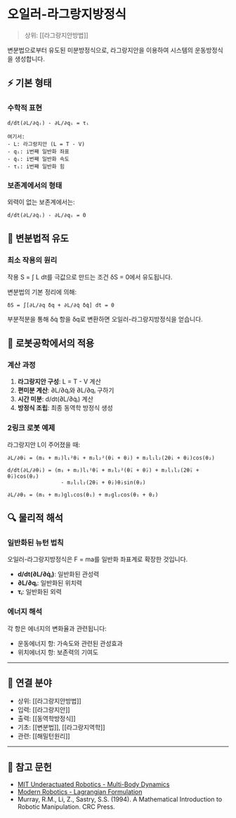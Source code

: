 # 오일러-라그랑지방정식

> 상위: [[라그랑지안방법]]

변분법으로부터 유도된 미분방정식으로, 라그랑지안을 이용하여 시스템의 운동방정식을 생성합니다.

## ⚡ 기본 형태

### 수학적 표현
```
d/dt(∂L/∂q̇ᵢ) - ∂L/∂qᵢ = τᵢ

여기서:
- L: 라그랑지안 (L = T - V)
- qᵢ: i번째 일반화 좌표
- q̇ᵢ: i번째 일반화 속도
- τᵢ: i번째 일반화 힘
```

### 보존계에서의 형태
외력이 없는 보존계에서는:
```
d/dt(∂L/∂q̇ᵢ) - ∂L/∂qᵢ = 0
```

## 🔬 변분법적 유도

### 최소 작용의 원리
작용 S = ∫ L dt를 극값으로 만드는 조건 δS = 0에서 유도됩니다.

변분법의 기본 정리에 의해:
```
δS = ∫[∂L/∂q δq + ∂L/∂q̇ δq̇] dt = 0
```

부분적분을 통해 δq̇ 항을 δq로 변환하면 오일러-라그랑지방정식을 얻습니다.

## 🤖 로봇공학에서의 적용

### 계산 과정
1. **라그랑지안 구성**: L = T - V 계산
2. **편미분 계산**: ∂L/∂q̇ᵢ와 ∂L/∂qᵢ 구하기
3. **시간 미분**: d/dt(∂L/∂q̇ᵢ) 계산
4. **방정식 조립**: 최종 동역학 방정식 생성

### 2링크 로봇 예제
라그랑지안 L이 주어졌을 때:

```
∂L/∂θ̇₁ = (m₁ + m₂)l₁²θ̇₁ + m₂l₂²(θ̇₁ + θ̇₂) + m₂l₁l₂(2θ̇₁ + θ̇₂)cos(θ₂)

d/dt(∂L/∂θ̇₁) = (m₁ + m₂)l₁²θ̈₁ + m₂l₂²(θ̈₁ + θ̈₂) + m₂l₁l₂(2θ̈₁ + θ̈₂)cos(θ₂)
                 - m₂l₁l₂(2θ̇₁ + θ̇₂)θ̇₂sin(θ₂)

∂L/∂θ₁ = (m₁ + m₂)gl₁cos(θ₁) + m₂gl₂cos(θ₁ + θ₂)
```

## 🔍 물리적 해석

### 일반화된 뉴턴 법칙
오일러-라그랑지방정식은 F = ma를 일반화 좌표계로 확장한 것입니다.

- **d/dt(∂L/∂q̇ᵢ)**: 일반화된 관성력
- **∂L/∂qᵢ**: 일반화된 위치력  
- **τᵢ**: 일반화된 외력

### 에너지 해석
각 항은 에너지의 변화율과 관련됩니다:
- 운동에너지 항: 가속도와 관련된 관성효과
- 위치에너지 항: 보존력의 기여도

---

## 🔗 연결 분야
- 상위: [[라그랑지안방법]]
- 입력: [[라그랑지안]]
- 출력: [[동역학방정식]]
- 기초: [[변분법]], [[라그랑지역학]]
- 관련: [[해밀턴원리]]

---

## 📖 참고 문헌
- [MIT Underactuated Robotics - Multi-Body Dynamics](https://underactuated.mit.edu/multibody.html)
- [Modern Robotics - Lagrangian Formulation](https://modernrobotics.northwestern.edu/nu-gm-book-resource/chapter-8-1-lagrangian-formulation-of-dynamics-part-1-of-2/)
- Murray, R.M., Li, Z., Sastry, S.S. (1994). A Mathematical Introduction to Robotic Manipulation. CRC Press.